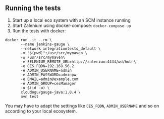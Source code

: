 ## Running the tests

1. Start up a local eco system with an SCM instance running
1. Start Zalenium using docker-compose:
    `docker-compose up`
1. Run the tests with docker:

```$sh
docker run -it --rm \
       --name jenkins-gauge \
       --network integrationtests_default \
       -v "$(pwd)":/usr/src/mymaven \
       -w /usr/src/mymaven\ 
       -e SELENIUM_REMOTE_URL=http://zalenium:4444/wd/hub \
       -e CES_FQDN=192.168.56.2
       -e ADMIN_USERNAME=admin
       -e ADMIN_PASSWORD=adminpw
       -e EMAIL=admin@example.com
       -e ADMIN_GROUP=cesManager
       -u $(id -u) \
       cloudogu/gauge-java:1.0.4 \
       mvn test
```

You may have to adapt the settings like `CES_FQDN`, `ADMIN_USERNAME` and so on according
to your local ecosystem.
